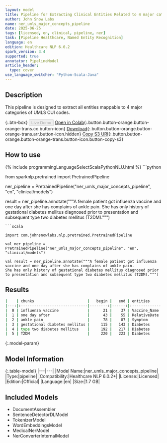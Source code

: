 ```yaml
---
layout: model
title: Pipeline for Extracting Clinical Entities Related to 4 major categories of UMLS CUI Codes
author: John Snow Labs
name: ner_umls_major_concepts_pipeline
date: 2025-06-25
tags: [licensed, en, clinical, pipeline, ner]
task: [Pipeline Healthcare, Named Entity Recognition]
language: en
edition: Healthcare NLP 6.0.2
spark_version: 3.4
supported: true
annotator: PipelineModel
article_header:
  type: cover
use_language_switcher: "Python-Scala-Java"
---
```


## Description

This pipeline is designed to extract all entities mappable to 4 major categories of UMLS CUI codes.

{:.btn-box}
<button class="button button-orange" disabled>Live Demo</button>
[Open in Colab](https://colab.research.google.com/github/JohnSnowLabs/spark-nlp-workshop/blob/master/healthcare-nlp/07.0.Pretrained_Clinical_Pipelines.ipynb){:.button.button-orange.button-orange-trans.co.button-icon}
[Download](https://s3.amazonaws.com/auxdata.johnsnowlabs.com/clinical/models/ner_umls_major_concepts_pipeline_en_6.0.2_3.4_1750866489885.zip){:.button.button-orange.button-orange-trans.arr.button-icon.hidden}
[Copy S3 URI](s3://auxdata.johnsnowlabs.com/clinical/models/ner_umls_major_concepts_pipeline_en_6.0.2_3.4_1750866489885.zip){:.button.button-orange.button-orange-trans.button-icon.button-copy-s3}

## How to use



<div class="tabs-box" markdown="1">
{% include programmingLanguageSelectScalaPythonNLU.html %}
```python

from sparknlp.pretrained import PretrainedPipeline

ner_pipeline = PretrainedPipeline("ner_umls_major_concepts_pipeline", "en", "clinical/models")

result = ner_pipeline.annotate("""A female patient got influenza vaccine and one day after she has complains of ankle pain. 
She has only history of gestational diabetes mellitus diagnosed prior to presentation and subsequent type two diabetes mellitus (T2DM).""")

```
```scala

import com.johnsnowlabs.nlp.pretrained.PretrainedPipeline

val ner_pipeline = PretrainedPipeline("ner_umls_major_concepts_pipeline", "en", "clinical/models")

val result = ner_pipeline.annotate("""A female patient got influenza vaccine and one day after she has complains of ankle pain. 
She has only history of gestational diabetes mellitus diagnosed prior to presentation and subsequent type two diabetes mellitus (T2DM).""")

```
</div>

## Results

```bash
|    | chunks                        |   begin |   end | entities     |
|---:|:------------------------------|--------:|------:|:-------------|
|  0 | influenza vaccine             |      21 |    37 | Vaccine_Name |
|  1 | one day after                 |      43 |    55 | RelativeDate |
|  2 | ankle pain                    |      78 |    87 | Symptom      |
|  3 | gestational diabetes mellitus |     115 |   143 | Diabetes     |
|  4 | type two diabetes mellitus    |     192 |   217 | Diabetes     |
|  5 | T2DM                          |     220 |   223 | Diabetes     |
```

{:.model-param}
## Model Information

{:.table-model}
|---|---|
|Model Name:|ner_umls_major_concepts_pipeline|
|Type:|pipeline|
|Compatibility:|Healthcare NLP 6.0.2+|
|License:|Licensed|
|Edition:|Official|
|Language:|en|
|Size:|1.7 GB|

## Included Models

- DocumentAssembler
- SentenceDetectorDLModel
- TokenizerModel
- WordEmbeddingsModel
- MedicalNerModel
- NerConverterInternalModel